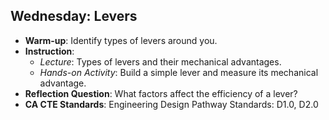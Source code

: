 ## Wednesday: Levers

- **Warm-up**: Identify types of levers around you.
- **Instruction**:
  - *Lecture*: Types of levers and their mechanical advantages.
  - *Hands-on Activity*: Build a simple lever and measure its mechanical advantage.
- **Reflection Question**: What factors affect the efficiency of a lever?
- **CA CTE Standards**: Engineering Design Pathway Standards: D1.0, D2.0